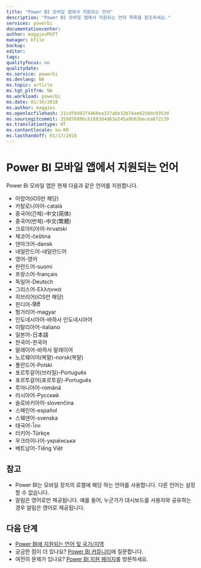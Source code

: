 ```yaml
---
title: "Power BI 모바일 앱에서 지원되는 언어"
description: "Power BI 모바일 앱에서 지원되는 언어 목록을 참조하세요."
services: powerbi
documentationcenter: 
author: maggiesMSFT
manager: kfile
backup: 
editor: 
tags: 
qualityfocus: no
qualitydate: 
ms.service: powerbi
ms.devlang: NA
ms.topic: article
ms.tgt_pltfrm: NA
ms.workload: powerbi
ms.date: 01/16/2018
ms.author: maggies
ms.openlocfilehash: 21cdf0492f4466ea337abb32b74ae0250dc0353d
ms.sourcegitcommit: 259d7689bcb1683d4d63a245a9b02becea072139
ms.translationtype: HT
ms.contentlocale: ko-KR
ms.lasthandoff: 01/17/2018
---
```

# <a name="supported-languages-in-the-power-bi-mobile-apps"></a>Power BI 모바일 앱에서 지원되는 언어
Power Bi 모바일 앱은 현재 다음과 같은 언어를 지원합니다.

* 아랍어(iOS만 해당)
* 카탈로니아어-català
* 중국어(간체)-中文(简体)
* 중국어(번체)-中文(繁體)
* 크로아티아어-hrvatski
* 체코어-čeština
* 덴마크어-dansk
* 네덜란드어-네덜란드어
* 영어-영어
* 핀란드어-suomi
* 프랑스어-français
* 독일어-Deutsch
* 그리스어-Ελληνικά
* 히브리어(iOS만 해당)
* 힌디어-हिंदी
* 헝가리어-magyar
* 인도네시아어-바하사 인도네시아어
* 이탈리아어-italiano
* 일본어-日本語
* 한국어-한국어
* 말레이어-바하사 말레이어
* 노르웨이어(복말)-norsk(복말)
* 폴란드어-Polski
* 포르투갈어(브라질)-Português
* 포르투갈어(포르투갈)-Português
* 루마니아어-română
* 러시아어-Русский
* 슬로바키아어-slovenčina
* 스페인어-español
* 스웨덴어-svenska
* 태국어-ไทย
* 터키어-Türkçe
* 우크라이나어-українська
* 베트남어-Tiếng Việt

## <a name="notes"></a>참고
* Power BI는 모바일 장치의 로캘에 해당 하는 언어를 사용합니다. 다른 언어는 설정할 수 없습니다.
* 알림은 영어로만 제공됩니다. 예를 들어, 누군가가 대시보드를 사용자와 공유하는 경우 알림은 영어로 제공됩니다. 

## <a name="next-steps"></a>다음 단계
* [Power BI에 지원되는 언어 및 국가/지역](supported-languages-countries-regions.md)
* 궁금한 점이 더 있나요? [Power BI 커뮤니티](http://community.powerbi.com/)에 질문합니다.
* 여전히 문제가 있나요? [Power BI 지원 페이지](https://powerbi.microsoft.com/support/)를 방문하세요.


